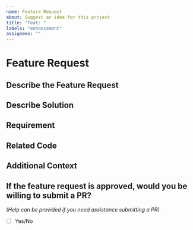 ```yaml
---
name: Feature Request
about: Suggest an idea for this project
title: "feat: "
labels: "enhancement"
assignees: ""
---
```


# Feature Request

## Describe the Feature Request

<!-- A clear and concise description of what the feature request is. Please include if your feature request is related to a problem. -->

## Describe Solution

<!-- A clear and concise description of what you want to happen. -->

## Requirement

<!-- A clear list of what is needed for this issue (others issues to complete, etc.) -->

## Related Code

<!-- If you are able to illustrate the bug or feature request with an example, please provide it here. -->

## Additional Context

<!-- List any other information that is relevant to your issue. Stack traces, related issues, suggestions on how to add, use case, Stack Overflow links, forum links, screenshots, OS if applicable, etc. -->

## If the feature request is approved, would you be willing to submit a PR? 
_(Help can be provided if you need assistance submitting a PR)_
- [ ] Yes/No
<!-- Yes or  No -->
